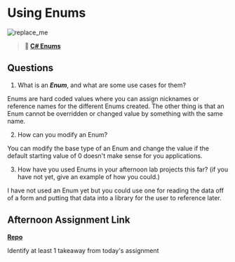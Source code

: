 # Using Enums

![replace_me](https://codeworks.blob.core.windows.net/public/assets/img/illustrations/placeholder.svg)

> **📖 [C# Enums](https://codeworksacademy.com/fs-student-guide/resources/wk10/03-Enums)**

## Questions

1. What is an ***Enum***, and what are some use cases for them?

Enums are hard coded values where you can assign nicknames or reference names for the different Enums created. The other thing is that an Enum cannot be overridden or changed value by something with the same name.

2. How can you modify an Enum?

You can modify the base type of an Enum and change the value if the default starting value of 0 doesn't make sense for you applications.

3. How have you used Enums in your afternoon lab projects this far? (if you have not yet, give an example of how you could.)

I have not used an Enum yet but you could use one for reading the data off of a form and putting that data into a library for the user to reference later.

## Afternoon Assignment Link

**[Repo](https://github.com/jsphbowers/<ASSIGNMENT_REPO>)**

Identify at least 1 takeaway from today's assignment
